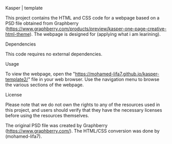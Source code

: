 Kasper | template 

This project contains the HTML and CSS code for a webpage based on a PSD file obtained from Graphberry (https://www.graphberry.com/products/preview/kasper-one-page-creative-html-theme). The webpage is designed for (applying what i am learining).

Dependencies

This code requires no external dependencies.

Usage

To view the webpage, open the "https://mohamed-lifa7.github.io/kasper-template2/" file in your web browser. Use the navigation menu to browse the various sections of the webpage.

License

Please note that we do not own the rights to any of the resources used in this project, and users should verify that they have the necessary licenses before using the resources themselves.


The original PSD file was created by Graphberry (https://www.graphberry.com/). The HTML/CSS conversion was done by (mohamed-lifa7).
